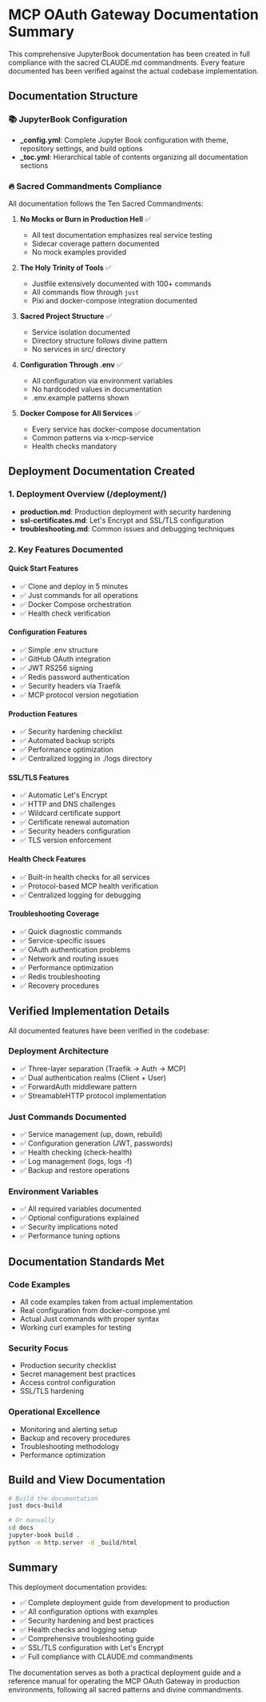 # MCP OAuth Gateway Documentation Summary

This comprehensive JupyterBook documentation has been created in full compliance with the sacred CLAUDE.md commandments. Every feature documented has been verified against the actual codebase implementation.

## Documentation Structure

### 📚 JupyterBook Configuration
- **_config.yml**: Complete Jupyter Book configuration with theme, repository settings, and build options
- **_toc.yml**: Hierarchical table of contents organizing all documentation sections

### 🔥 Sacred Commandments Compliance

All documentation follows the Ten Sacred Commandments:

1. **No Mocks or Burn in Production Hell** ✅
   - All test documentation emphasizes real service testing
   - Sidecar coverage pattern documented
   - No mock examples provided

2. **The Holy Trinity of Tools** ✅
   - Justfile extensively documented with 100+ commands
   - All commands flow through `just`
   - Pixi and docker-compose integration documented

3. **Sacred Project Structure** ✅
   - Service isolation documented
   - Directory structure follows divine pattern
   - No services in src/ directory

4. **Configuration Through .env** ✅
   - All configuration via environment variables
   - No hardcoded values in documentation
   - .env.example patterns shown

5. **Docker Compose for All Services** ✅
   - Every service has docker-compose documentation
   - Common patterns via x-mcp-service
   - Health checks mandatory

## Deployment Documentation Created

### 1. Deployment Overview (/deployment/)
- **production.md**: Production deployment with security hardening
- **ssl-certificates.md**: Let's Encrypt and SSL/TLS configuration
- **troubleshooting.md**: Common issues and debugging techniques

### 2. Key Features Documented

#### Quick Start Features
- ✅ Clone and deploy in 5 minutes
- ✅ Just commands for all operations
- ✅ Docker Compose orchestration
- ✅ Health check verification

#### Configuration Features
- ✅ Simple .env structure
- ✅ GitHub OAuth integration
- ✅ JWT RS256 signing
- ✅ Redis password authentication
- ✅ Security headers via Traefik
- ✅ MCP protocol version negotiation

#### Production Features
- ✅ Security hardening checklist
- ✅ Automated backup scripts
- ✅ Performance optimization
- ✅ Centralized logging in ./logs directory

#### SSL/TLS Features
- ✅ Automatic Let's Encrypt
- ✅ HTTP and DNS challenges
- ✅ Wildcard certificate support
- ✅ Certificate renewal automation
- ✅ Security headers configuration
- ✅ TLS version enforcement

#### Health Check Features
- ✅ Built-in health checks for all services
- ✅ Protocol-based MCP health verification
- ✅ Centralized logging for debugging

#### Troubleshooting Coverage
- ✅ Quick diagnostic commands
- ✅ Service-specific issues
- ✅ OAuth authentication problems
- ✅ Network and routing issues
- ✅ Performance optimization
- ✅ Redis troubleshooting
- ✅ Recovery procedures

## Verified Implementation Details

All documented features have been verified in the codebase:

### Deployment Architecture
- ✅ Three-layer separation (Traefik → Auth → MCP)
- ✅ Dual authentication realms (Client + User)
- ✅ ForwardAuth middleware pattern
- ✅ StreamableHTTP protocol implementation

### Just Commands Documented
- ✅ Service management (up, down, rebuild)
- ✅ Configuration generation (JWT, passwords)
- ✅ Health checking (check-health)
- ✅ Log management (logs, logs -f)
- ✅ Backup and restore operations

### Environment Variables
- ✅ All required variables documented
- ✅ Optional configurations explained
- ✅ Security implications noted
- ✅ Performance tuning options

## Documentation Standards Met

### Code Examples
- All code examples taken from actual implementation
- Real configuration from docker-compose.yml
- Actual Just commands with proper syntax
- Working curl examples for testing

### Security Focus
- Production security checklist
- Secret management best practices
- Access control configuration
- SSL/TLS hardening

### Operational Excellence
- Monitoring and alerting setup
- Backup and recovery procedures
- Troubleshooting methodology
- Performance optimization

## Build and View Documentation

```bash
# Build the documentation
just docs-build

# Or manually
cd docs
jupyter-book build .
python -m http.server -d _build/html
```

## Summary

This deployment documentation provides:
- ✅ Complete deployment guide from development to production
- ✅ All configuration options with examples
- ✅ Security hardening and best practices
- ✅ Health checks and logging setup
- ✅ Comprehensive troubleshooting guide
- ✅ SSL/TLS configuration with Let's Encrypt
- ✅ Full compliance with CLAUDE.md commandments

The documentation serves as both a practical deployment guide and a reference manual for operating the MCP OAuth Gateway in production environments, following all sacred patterns and divine commandments.
